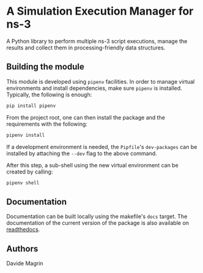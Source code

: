 # A Simulation Execution Manager for ns-3 #

A Python library to perform multiple ns-3 script executions, manage the results
and collect them in processing-friendly data structures.

## Building the module ##

This module is developed using `pipenv` facilities. In order to manage
virtual environments and install dependencies, make sure `pipenv` is
installed. Typically, the following is enough:

```bash
pip install pipenv
```

From the project root, one can then install the package and the
requirements with the following:

```bash
pipenv install
```

If a development environment is needed, the `Pipfile`'s `dev-packages`
can be installed by attaching the `--dev` flag to the above command.

After this step, a sub-shell using the new virtual environment can be
created by calling:

```bash
pipenv shell
```

## Documentation ##

Documentation can be built locally using the makefile's `docs` target.
The documentation of the current version of the package is also
available on [readthedocs][rtd].

## Authors ##

Davide Magrin

[rtd]: https://simulationexecutionmanager.readthedocs.io

